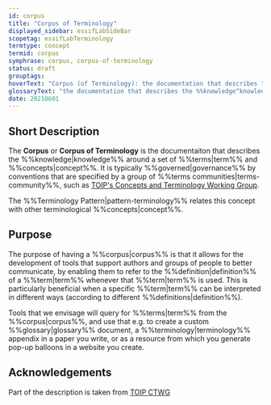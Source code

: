 ```yaml
---
id: corpus
title: "Corpus of Terminology"
displayed_sidebar: essifLabSideBar
scopetag: essifLabTerminology
termtype: concept
termid: corpus
symphrase: corpus, corpus-of-terminology
status: draft
grouptags:
hoverText: "Corpus (of Terminology): the documentation that describes the Knowledge around a set of Terms and Concepts."
glossaryText: "the documentation that describes the %%knowledge^knowledge%% around a set of %%terms^term%% and %%concepts^concept%%."
date: 20210601
---
```


## Short Description
The **Corpus** or **Corpus of Terminology** is the documentaiton that describes the %%knowledge|knowledge%% around a set of %%terms|term%% and %%concepts|concept%%. It is typically %%governed|governance%% by conventions that are specified by a group of %%terms communities|terms-community%%, such as [TOIP's Concepts and Terminology Working Group](https://wiki.trustoverip.org/pages/viewpage.action?pageId=65700).

The %%Terminology Pattern|pattern-terminology%% relates this concept with other terminological %%concepts|concept%%.

## Purpose
The purpose of having a %%corpus|corpus%% is that it allows for the development of tools that support authors and groups of people to better communicate, by enabling them to refer to the %%definition|definition%% of a %%term|term%% whenever that %%term|term%% is used. This is particularly beneficial when a specific %%term|term%% can be interpreted in different ways (according to different %%definitions|definition%%).

Tools that we envisage will query for %%terms|term%% from the %%corpus|corpus%%, and use that e.g. to create a custom %%glossary|glossary%% document, a %%terminology|terminology%% appendix in a paper you write, or as a resource from which you generate pop-up balloons in a website you create.

## Acknowledgements

Part of the description is taken from [TOIP CTWG](https://github.com/trustoverip/ctwg/wiki//corpus)